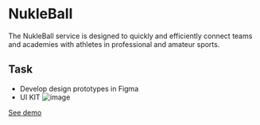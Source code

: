 # NukleBall
The NukleBall service is designed to quickly and efficiently connect teams and academies with athletes in professional and amateur sports.

## Task
+ Develop design prototypes in Figma
+ UI KIT
![image](./images/ping.png)

[See demo](https://andreiextr.github.io/NukleBall/)
